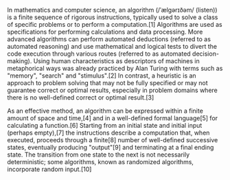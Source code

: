 In mathematics and computer science, an algorithm (/ˈælɡərɪðəm/ (listen)) is a finite sequence of rigorous instructions, typically used to solve a class of specific problems or to perform a computation.[1] Algorithms are used as specifications for performing calculations and data processing. More advanced algorithms can perform automated deductions (referred to as automated reasoning) and use mathematical and logical tests to divert the code execution through various routes (referred to as automated decision-making). Using human characteristics as descriptors of machines in metaphorical ways was already practiced by Alan Turing with terms such as "memory", "search" and "stimulus".[2]
In contrast, a heuristic is an approach to problem solving that may not be fully specified or may not guarantee correct or optimal results, especially in problem domains where there is no well-defined correct or optimal result.[3]

As an effective method, an algorithm can be expressed within a finite amount of space and time,[4] and in a well-defined formal language[5] for calculating a function.[6] Starting from an initial state and initial input (perhaps empty),[7] the instructions describe a computation that, when executed, proceeds through a finite[8] number of well-defined successive states, eventually producing "output"[9] and terminating at a final ending state. The transition from one state to the next is not necessarily deterministic; some algorithms, known as randomized algorithms, incorporate random input.[10] 

